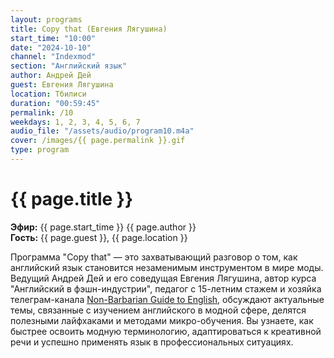 ```yaml
---
layout: programs
title: Copy that (Евгения Лягушина)
start_time: "10:00"
date: "2024-10-10"
channel: "Indexmod"
section: "Английский язык"
author: Андрей Дей
guest: Евгения Лягушина
location: Тбилиси
duration: "00:59:45"
permalink: /10
weekdays: 1, 2, 3, 4, 5, 6, 7
audio_file: "/assets/audio/program10.m4a"
cover: /images/{{ page.permalink }}.gif
type: program
---
```


# {{ page.title }}

**Эфир:** {{ page.start_time }} {{ page.author }}  
**Гость:** {{ page.guest }}, {{ page.location }}

Программа "Copy that" — это захватывающий разговор о том, как английский язык становится незаменимым инструментом в мире моды. Ведущий Андрей Дей и его соведущая Евгения Лягушина, автор курса "Английский в фэшн-индустрии", педагог с 15-летним стажем и хозяйка телеграм-канала [Non-Barbarian Guide to English](@nonbarbarian), обсуждают актуальные темы, связанные с изучением английского в модной сфере, делятся полезными лайфхаками и методами микро-обучения. Вы узнаете, как быстрее освоить модную терминологию, адаптироваться к креативной речи и успешно применять язык в профессиональных ситуациях.

<p><audio id="audio-player">
  <source src="{{ page.audio_file }}" type="audio/mpeg">
  Ваш браузер не поддерживает воспроизведение аудио.
</audio></p>
